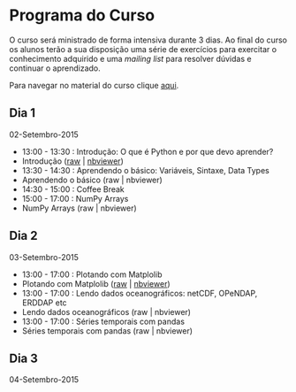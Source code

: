 # Programa do Curso

O curso será ministrado de forma intensiva durante 3 dias.
Ao final do curso os alunos terão a sua disposição uma série de exercícios para
exercitar o conhecimento adquirido e uma *mailing list* para resolver dúvidas e
continuar o aprendizado.

Para navegar no material do curso clique [aqui](http://nbviewer.ipython.org/github/ocefpaf/python4oceanographers_intro_course/blob/master/notebooks/index.ipynb).

## Dia 1
02-Setembro-2015

- 13:00 - 13:30 : Introdução: O que é Python e por que devo aprender?
- Introdução ([raw](https://raw.githubusercontent.com/ocefpaf/python4oceanographers_intro_course/master/notebooks/lecture_01.ipynb) | [nbviewer](http://nbviewer.ipython.org/github/ocefpaf/python4oceanographers_intro_course/blob/master/notebooks/lecture_01.ipynb))
- 13:30 - 14:30 : Aprendendo o básico: Variáveis, Sintaxe, Data Types
- Aprendendo o básico (raw | nbviewer)
- 14:30 - 15:00 : Coffee Break
- 15:00 - 17:00 : NumPy Arrays
- NumPy Arrays (raw | nbviewer)

## Dia 2
03-Setembro-2015

- 13:00 - 17:00 : Plotando com Matplolib
- Plotando com Matplolib ([raw](https://raw.githubusercontent.com/ocefpaf/python4oceanographers_intro_course/master/notebooks/lecture_02.ipynb) | [nbviewer](http://nbviewer.ipython.org/github/ocefpaf/python4oceanographers_intro_course/blob/master/notebooks/lecture_02.ipynb))
- 13:00 - 17:00 : Lendo dados oceanográficos: netCDF, OPeNDAP, ERDDAP etc
- Lendo dados oceanográficos (raw | nbviewer)
- 13:00 - 17:00 : Séries temporais com pandas
- Séries temporais com pandas (raw | nbviewer)

## Dia 3
04-Setembro-2015
